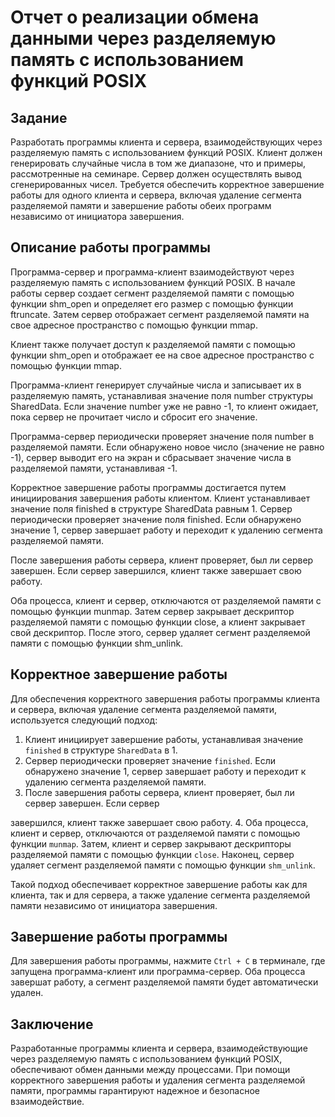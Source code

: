 # Отчет о реализации обмена данными через разделяемую память с использованием функций POSIX

## Задание

Разработать программы клиента и сервера, взаимодействующих через разделяемую память с использованием функций POSIX. Клиент должен генерировать случайные числа в том же диапазоне, что и примеры, рассмотренные на семинаре. Сервер должен осуществлять вывод сгенерированных чисел. Требуется обеспечить корректное завершение работы для одного клиента и сервера, включая удаление сегмента разделяемой памяти и завершение работы обеих программ независимо от инициатора завершения.

## Описание работы программы
Программа-сервер и программа-клиент взаимодействуют через разделяемую память с использованием функций POSIX. В начале работы сервер создает сегмент разделяемой памяти с помощью функции shm_open и определяет его размер с помощью функции ftruncate. Затем сервер отображает сегмент разделяемой памяти на свое адресное пространство с помощью функции mmap.

Клиент также получает доступ к разделяемой памяти с помощью функции shm_open и отображает ее на свое адресное пространство с помощью функции mmap.

Программа-клиент генерирует случайные числа и записывает их в разделяемую память, устанавливая значение поля number структуры SharedData. Если значение number уже не равно -1, то клиент ожидает, пока сервер не прочитает число и сбросит его значение.

Программа-сервер периодически проверяет значение поля number в разделяемой памяти. Если обнаружено новое число (значение не равно -1), сервер выводит его на экран и сбрасывает значение числа в разделяемой памяти, устанавливая -1.

Корректное завершение работы программы достигается путем инициирования завершения работы клиентом. Клиент устанавливает значение поля finished в структуре SharedData равным 1. Сервер периодически проверяет значение поля finished. Если обнаружено значение 1, сервер завершает работу и переходит к удалению сегмента разделяемой памяти.

После завершения работы сервера, клиент проверяет, был ли сервер завершен. Если сервер завершился, клиент также завершает свою работу.

Оба процесса, клиент и сервер, отключаются от разделяемой памяти с помощью функции munmap. Затем сервер закрывает дескриптор разделяемой памяти с помощью функции close, а клиент закрывает свой дескриптор. После этого, сервер удаляет сегмент разделяемой памяти с помощью функции shm_unlink.


## Корректное завершение работы

Для обеспечения корректного завершения работы программы клиента и сервера, включая удаление сегмента разделяемой памяти, используется следующий подход:

1. Клиент инициирует завершение работы, устанавливая значение `finished` в структуре `SharedData` в 1.
2. Сервер периодически проверяет значение `finished`. Если обнаружено значение 1, сервер завершает работу и переходит к удалению сегмента разделяемой памяти.
3. После завершения работы сервера, клиент проверяет, был ли сервер завершен. Если сервер

завершился, клиент также завершает свою работу.
4. Оба процесса, клиент и сервер, отключаются от разделяемой памяти с помощью функции `munmap`. Затем, клиент и сервер закрывают дескрипторы разделяемой памяти с помощью функции `close`. Наконец, сервер удаляет сегмент разделяемой памяти с помощью функции `shm_unlink`.

Такой подход обеспечивает корректное завершение работы как для клиента, так и для сервера, а также удаление сегмента разделяемой памяти независимо от инициатора завершения.

## Завершение работы программы

   Для завершения работы программы, нажмите `Ctrl + C` в терминале, где запущена программа-клиент или программа-сервер. Оба процесса завершат работу, а сегмент разделяемой памяти будет автоматически удален.

## Заключение

Разработанные программы клиента и сервера, взаимодействующие через разделяемую память с использованием функций POSIX, обеспечивают обмен данными между процессами. При помощи корректного завершения работы и удаления сегмента разделяемой памяти, программы гарантируют надежное и безопасное взаимодействие.